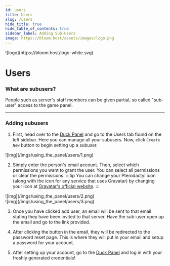 ```yaml
---
id: users
title: Users
slug: /users
hide_title: true
hide_table_of_contents: true
sidebar_label: Adding Sub-Users
image: https://bloom.host/assets/images/logo.png
---
```


<div class="text--center">
![logo](https://bloom.host/logo-white.svg)
<h1>Users</h1>
</div>

### What are subusers?
People such as server's staff members can be given partial, so called "sub-user" access to the game panel.

---

### Adding subusers

1. First, head over to the [Duck Panel](https://mc.bloom.host/) and go to the Users tab found on the left sidebar. Here you can manage all your subusers. Now, click `Create New` button to begin setting up a subuser.

<div class="text--center">![img](/imgs/using_the_panel/users/1.png)</div>

2. Simply enter the person's email account. Then, select which permissions you want to grant the user. You can select all permissions or clear the permissions.
:::tip 
You can change your Pterodactyl icon (along with the icon for any service that uses Gravatar) by changing your icon at [Gravatar's official website](https://en.gravatar.com/).
:::
<div class="text--center">![img](/imgs/using_the_panel/users/2.png)</div>

<div class="text--center">![img](/imgs/using_the_panel/users/3.png)</div>

3. Once you have clicked add user, an email will be sent to that email stating they have been invited to that server. Have the sub-user open up the email and go to the link provided.

4. After clicking the button in the email, they will be redirected to the password reset page. This is where they will put in your email and setup a password for your account.

5. After setting up your account, go to the [Duck Panel](https://mc.bloom.host/) and log in with your freshly generated credentials!
